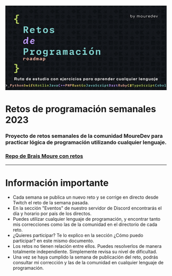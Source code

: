![header](/img/header.jpg)

# Retos de programación semanales 2023

### Proyecto de retos semanales de la comunidad MoureDev para practicar lógica de programación utilizando cualquier lenguaje.
### [Repo de Brais Moure con retos](https://github.com/mouredev/retos-programacion-2023)

---

# Información importante

- Cada semana se publica un nuevo reto y se corrige en directo desde Twitch el reto de la semana pasada.
- En la sección "Eventos" de nuestro servidor de Discord encontrarás el día y horario por país de los directos.
- Puedes utilizar cualquier lenguaje de programación, y encontrar tanto mis correcciones como las de la comunidad en el directorio de cada reto.
- ¿Quieres participar? Te lo explico en la sección ¿Cómo puedo participar? en este mismo documento.
- Los retos no tienen relación entre ellos. Puedes resolverlos de manera totalmente independiente. Simplemente revisa su nivel de dificultad.
- Una vez se haya cumplido la semana de publicación del reto, podrás consultar mi corrección y las de la comunidad en cualquier lenguaje de programación.
